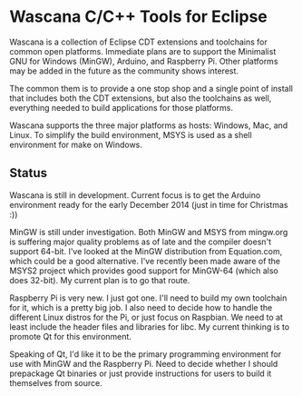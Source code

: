 # Wascana C/C++ Tools for Eclipse

Wascana is a collection of Eclipse CDT extensions and toolchains for common open platforms.
Immediate plans are to support the Minimalist GNU for Windows (MinGW), Arduino, and Raspberry Pi.
Other platforms may be added in the future as the community shows interest.

The common them is to provide a one stop shop and a single point of install that includes both
the CDT extensions, but also the toolchains as well, everything needed to build applications
for those platforms.

Wascana supports the three major platforms as hosts: Windows, Mac, and Linux.
To simplify the build environment, MSYS is used as a shell environment for make on Windows.

## Status

Wascana is still in development. Current focus is to get the Arduino environment ready for the
early December 2014 (just in time for Christmas :))

MinGW is still under investigation. Both MinGW and MSYS from mingw.org is suffering major
quality problems as of late and the compiler doesn't support 64-bit. I've looked at the
MinGW distribution from Equation.com, which could be a good alternative. I've recently been
made aware of the MSYS2 project which provides good support for MinGW-64 (which also does
32-bit). My current plan is to go that route.

Raspberry Pi is very new. I just got one. I'll need to build my own toolchain for it,
which is a pretty big job. I also need to decide how to handle the different Linux distros
for the Pi, or just focus on Raspbian. We need to at least include the header files and libraries
for libc. My current thinking is to promote Qt for this environment.

Speaking of Qt, I'd like it to be the primary programming environment for use with MinGW and
the Raspberry Pi. Need to decide whether I should prepackage Qt binaries or just provide
instructions for users to build it themselves from source.